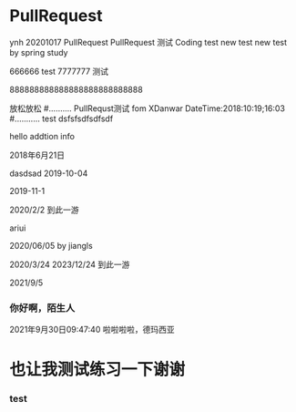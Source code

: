 # PullRequest
ynh 20201017 PullRequest
PullRequest 测试
Coding test
new test
new test by spring
study

666666
test
7777777
测试

888888888888888888888888888

放松放松
#..........
PullRequst测试 fom XDanwar
DateTime:2018:10:19;16:03
#...........
test
dsfsfsdfsdfsdf

hello
addtion info

2018年6月21日

dasdsad
2019-10-04

2019-11-1


2020/2/2 到此一游

ariui

2020/06/05 by jiangls

2020/3/24
2023/12/24 到此一游


2021/9/5

### 你好啊，陌生人
2021年9月30日09:47:40 啦啦啦啦，德玛西亚

# 也让我测试练习一下谢谢

### test
